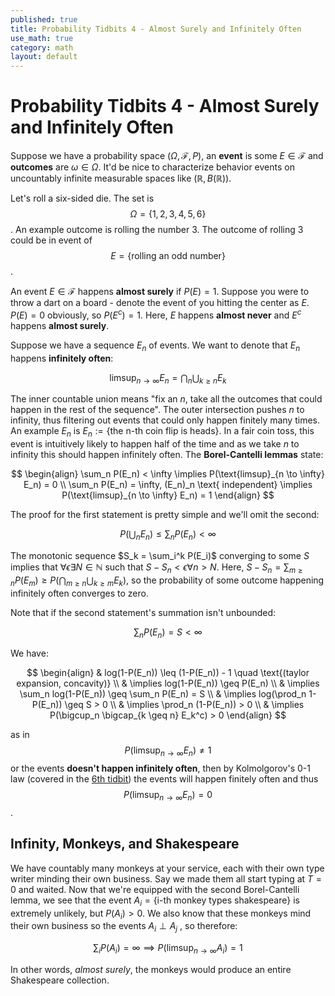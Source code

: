 ```yaml
---
published: true
title: Probability Tidbits 4 - Almost Surely and Infinitely Often
use_math: true
category: math
layout: default
---
```


# Probability Tidbits 4 - Almost Surely and Infinitely Often

Suppose we have a probability space $(\Omega, \mathcal{F}, P)$, an **event** is some $E \in \mathcal{F}$ and **outcomes** are $\omega \in \Omega$. It'd be nice to characterize behavior events on uncountably infinite measurable spaces like $(\mathbb{R}, B(\mathbb{R}))$.

Let's roll a six-sided die. The set is $$\Omega = \{1,2,3,4,5,6\}$$. An example outcome is rolling the number 3. The outcome of rolling 3 could be in event of $$E = \{\text{rolling an odd number}\}$$.

An event $E \in \mathcal{F}$ happens **almost surely** if $P(E) = 1$. Suppose you were to throw a dart on a board - denote the event of you hitting the center as $E$. $P(E) = 0$ obviously, so $P(E^c) = 1$. Here, $E$ happens **almost never** and $E^c$ happens **almost surely**.

Suppose we have a sequence $E_n$ of events. We want to denote that $E_n$ happens **infinitely often**:


$$
\text{limsup}_{n \to \infty} E_n = \bigcap_n\bigcup_{k \geq n} E_k
$$


The inner countable union means "fix an $n$, take all the outcomes that could happen in the rest of the sequence". The outer intersection pushes $n$ to infinity, thus filtering out events that could only happen finitely many times. An example $E_n$ is $E_n := \{\text{the n-th coin flip is heads}\}$. In a fair coin toss, this event is intuitively likely to happen half of the time and as we take $n$ to infinity this should happen infinitely often. The **Borel-Cantelli lemmas** state:


$$
\begin{align}
\sum_n P(E_n) < \infty \implies P(\text{limsup}_{n \to \infty} E_n) = 0 \\
\sum_n P(E_n) = \infty, (E_n)_n \text{ independent} \implies P(\text{limsup}_{n \to \infty} E_n) = 1
\end{align}
$$


The proof for the first statement is pretty simple and we'll omit the second:

$$
P(\bigcup_nE_n) \leq \sum_n P(E_n) < \infty
$$

The monotonic sequence $S_k = \sum_i^k P(E_i)$ converging to some $S$ implies that $\forall \epsilon \exists N \in \mathbb{N}$ such that $S - S_n < \epsilon \forall n > N$. Here, $S - S_n = \sum_{m\geq n}P(E_m) \geq P(\bigcap_{m\geq n} \bigcup_{k \geq m} E_k)$, so the probability of some outcome happening infinitely often converges to zero.

Note that if the second statement's summation isn't unbounded:

$$
\sum_n P(E_n) = S < \infty
$$

We have:

$$
\begin{align}
& log(1-P(E_n)) \leq (1-P(E_n)) - 1 \quad \text{(taylor expansion, concavity)} \\
& \implies log(1-P(E_n)) \geq P(E_n) \\
& \implies \sum_n log(1-P(E_n)) \geq \sum_n P(E_n) = S \\
& \implies log(\prod_n 1-P(E_n)) \geq S > 0 \\
& \implies \prod_n (1-P(E_n)) > 0 \\
& \implies P(\bigcup_n \bigcap_{k \geq n} E_k^c) > 0
\end{align}
$$

as in $$P(\text{limsup}_{n \to \infty} E_n) \neq 1$$ or the events **doesn't happen infinitely often**, then by Kolmolgorov's 0-1 law (covered in the [6th tidbit](https://oneraynyday.github.io/math/2022/09/11/Kolmogorovs-0-1-Law/)) the events will happen finitely often and thus $$P(\text{limsup}_{n \to \infty} E_n) = 0$$.

## Infinity, Monkeys, and Shakespeare
We have countably many monkeys at your service, each with their own type writer minding their own business. Say we made them all start typing at $T = 0$ and waited. Now that we're equipped with the second Borel-Cantelli lemma, we see that the event $A_i = \{\text{i-th monkey types shakespeare}\}$ is extremely unlikely, but $P(A_i) > 0$. We also know that these monkeys mind their own business so the events $A_i \perp A_j$ , so therefore:

$$
\sum_i P(A_i) = \infty \implies P(\text{limsup}_{n \to \infty} A_i) = 1
$$

In other words, *almost surely*, the monkeys would produce an entire Shakespeare collection.

<script src="https://utteranc.es/client.js" repo="OneRaynyDay/oneraynyday.github.io" issue-term="pathname" theme="github-light" crossorigin="anonymous" async> </script>
